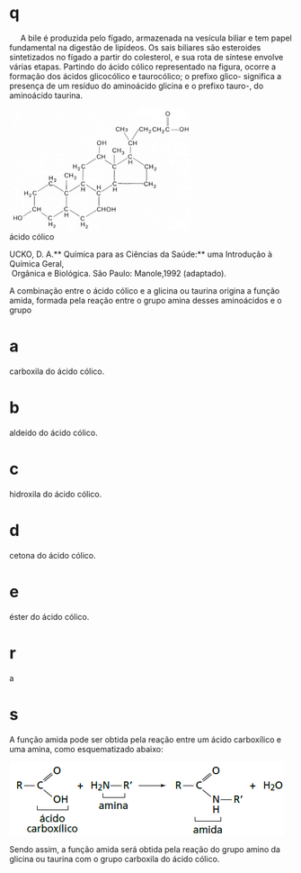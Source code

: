 # q
     A bile é produzida pelo fígado, armazenada na vesícula biliar e tem papel fundamental na digestão de lipídeos. Os sais biliares são esteroides sintetizados no fígado a partir do colesterol, e sua rota de síntese envolve várias etapas. Partindo do ácido cólico representado na figura, ocorre a formação dos ácidos glicocólico e taurocólico; o prefixo glico- significa a presença de um resíduo do aminoácido glicina e o prefixo tauro-, do aminoácido taurina.

![](795c2a32-e179-57b0-daa5-14c47d2316c3.png)\
ácido cólico

UCKO, D. A.** Química para as Ciências da Saúde:** uma Introdução à Química Geral,\
 Orgânica e Biológica. São Paulo: Manole,1992 (adaptado).

A combinação entre o ácido cólico e a glicina ou taurina origina a função amida, formada pela reação entre o grupo amina desses aminoácidos e o grupo

# a
carboxila do ácido cólico.

# b
aldeído do ácido cólico.

# c
hidroxila do ácido cólico.

# d
cetona do ácido cólico.

# e
éster do ácido cólico.

# r
a

# s
A função amida pode ser obtida pela reação entre um ácido carboxílico e uma amina, como esquematizado abaixo:

![](956b44b1-583e-c711-ea4f-64fb64c2db33.png)

Sendo assim, a função amida será obtida pela reação do grupo amino da glicina ou taurina com o grupo carboxila do ácido cólico.
